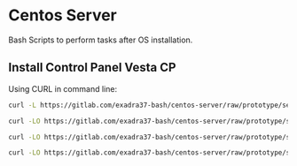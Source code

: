 # Centos Server

Bash Scripts to perform tasks after OS installation.

## Install Control Panel Vesta CP

Using CURL in command line:

```bash
curl -L https://gitlab.com/exadra37-bash/centos-server/raw/prototype/self-installer.sh | bash -s "centos7/after-install-with-vestacp.sh"

curl -LO https://gitlab.com/exadra37-bash/centos-server/raw/prototype/self-installer.sh && source self-installer.sh && source src/centos7/after-install-with-vestacp.sh

curl -LO https://gitlab.com/exadra37-bash/centos-server/raw/prototype/self-installer.sh && bash self-installer.sh  "centos7/after-install-with-vestacp.sh"

curl -LO https://gitlab.com/exadra37-bash/centos-server/raw/prototype/self-installer.sh && bash self-installer.sh  "tasks/ssh/secure-ssh.sh" && cd vendor/exadra37-bash/centos-server && bash src/packages/vestacp/install-vestacp.sh
```
